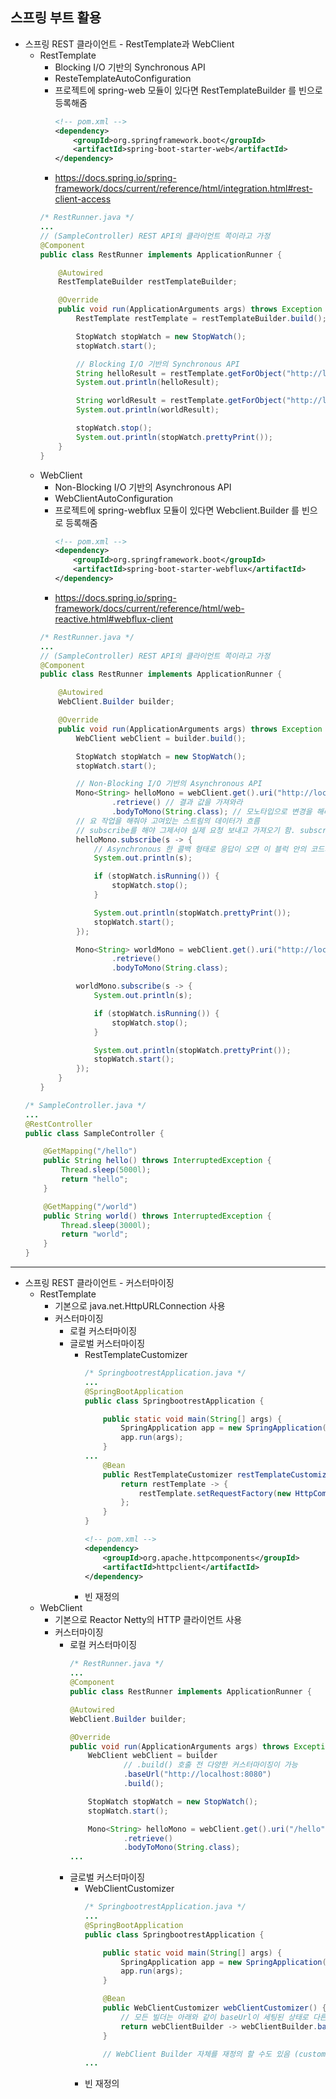 ## **스프링 부트 활용**
  * 스프링 REST 클라이언트 - RestTemplate과 WebClient
    * RestTemplate
      * Blocking I/O 기반의 Synchronous API
      * ResteTemplateAutoConfiguration
      * 프로젝트에 spring-web 모듈이 있다면 RestTemplateBuilder 를 빈으로 등록해줌
        ```xml
        <!-- pom.xml -->
        <dependency>
            <groupId>org.springframework.boot</groupId>
            <artifactId>spring-boot-starter-web</artifactId>
        </dependency>
        ```
      * https://docs.spring.io/spring-framework/docs/current/reference/html/integration.html#rest-client-access
      ```java
      /* RestRunner.java */
      ...
      // (SampleController) REST API의 클라이언트 쪽이라고 가정
      @Component
      public class RestRunner implements ApplicationRunner {

          @Autowired
          RestTemplateBuilder restTemplateBuilder;

          @Override
          public void run(ApplicationArguments args) throws Exception {
              RestTemplate restTemplate = restTemplateBuilder.build();

              StopWatch stopWatch = new StopWatch();
              stopWatch.start();

              // Blocking I/O 기반의 Synchronous API
              String helloResult = restTemplate.getForObject("http://localhost:8080/hello", String.class); // 이 호출이 끝나기 전까지는 다음 라인으로 넘어가지 않음
              System.out.println(helloResult);

              String worldResult = restTemplate.getForObject("http://localhost:8080/world", String.class);
              System.out.println(worldResult);

              stopWatch.stop();
              System.out.println(stopWatch.prettyPrint());
          }
      }
      ```
    * WebClient
      * Non-Blocking I/O 기반의 Asynchronous API
      * WebClientAutoConfiguration
      * 프로젝트에 spring-webflux 모듈이 있다면 Webclient.Builder 를 빈으로 등록해줌
        ```xml
        <!-- pom.xml -->
        <dependency>
            <groupId>org.springframework.boot</groupId>
            <artifactId>spring-boot-starter-webflux</artifactId>
        </dependency>
        ```
      * https://docs.spring.io/spring-framework/docs/current/reference/html/web-reactive.html#webflux-client
      ```java
      /* RestRunner.java */
      ...
      // (SampleController) REST API의 클라이언트 쪽이라고 가정
      @Component
      public class RestRunner implements ApplicationRunner {

          @Autowired
          WebClient.Builder builder;

          @Override
          public void run(ApplicationArguments args) throws Exception {
              WebClient webClient = builder.build();

              StopWatch stopWatch = new StopWatch();
              stopWatch.start();

              // Non-Blocking I/O 기반의 Asynchronous API
              Mono<String> helloMono = webClient.get().uri("http://localhost:8080/hello")
                      .retrieve() // 결과 값을 가져와라
                      .bodyToMono(String.class); // 모노타입으로 변경을 해라
              // 요 작업을 해줘야 고여있는 스트림의 데이터가 흐름
              // subscribe를 해야 그제서야 실제 요청 보내고 가져오기 함. subscribe도 non blocking 이라 실행하고 바로 넘어감
              helloMono.subscribe(s -> {
                  // Asynchronous 한 콜백 형태로 응답이 오면 이 블럭 안의 코드가 실행됨
                  System.out.println(s);

                  if (stopWatch.isRunning()) {
                      stopWatch.stop();
                  }

                  System.out.println(stopWatch.prettyPrint());
                  stopWatch.start();
              });

              Mono<String> worldMono = webClient.get().uri("http://localhost:8080/world")
                      .retrieve()
                      .bodyToMono(String.class);

              worldMono.subscribe(s -> {
                  System.out.println(s);

                  if (stopWatch.isRunning()) {
                      stopWatch.stop();
                  }

                  System.out.println(stopWatch.prettyPrint());
                  stopWatch.start();
              });
          }
      }
      ```
    ```java
    /* SampleController.java */
    ...
    @RestController
    public class SampleController {

        @GetMapping("/hello")
        public String hello() throws InterruptedException {
            Thread.sleep(5000l);
            return "hello";
        }

        @GetMapping("/world")
        public String world() throws InterruptedException {
            Thread.sleep(3000l);
            return "world";
        }
    }
    ```
***
  * 스프링 REST 클라이언트 - 커스터마이징
    * RestTemplate
      * 기본으로 java.net.HttpURLConnection 사용
      * 커스터마이징
        * 로컬 커스터마이징
        * 글로벌 커스터마이징
          * RestTemplateCustomizer
            ```java
            /* SpringbootrestApplication.java */
            ...
            @SpringBootApplication
            public class SpringbootrestApplication {

                public static void main(String[] args) {
                    SpringApplication app = new SpringApplication(SpringbootrestApplication.class);
                    app.run(args);
                }
            ...
                @Bean
                public RestTemplateCustomizer restTemplateCustomizer() {
                    return restTemplate -> {
                        restTemplate.setRequestFactory(new HttpComponentsClientHttpRequestFactory()); // Apache Http Client 를 사용하게 됨
                    };
                }
            }
            ```
            ```xml
            <!-- pom.xml -->
            <dependency>
                <groupId>org.apache.httpcomponents</groupId>
                <artifactId>httpclient</artifactId>
            </dependency>
            ```
          * 빈 재정의
    * WebClient
      * 기본으로 Reactor Netty의 HTTP 클라이언트 사용
      * 커스터마이징
        * 로컬 커스터마이징
          ```java
          /* RestRunner.java */
          ...
          @Component
          public class RestRunner implements ApplicationRunner {

          @Autowired
          WebClient.Builder builder;

          @Override
          public void run(ApplicationArguments args) throws Exception {
              WebClient webClient = builder
                      // .build() 호출 전 다양한 커스터마이징이 가능
                      .baseUrl("http://localhost:8080")
                      .build();

              StopWatch stopWatch = new StopWatch();
              stopWatch.start();

              Mono<String> helloMono = webClient.get().uri("/hello") // 위에서 baseUrl 세팅을 해 줬기 때문에 "/hello" 라고만 호출해도 됨
                      .retrieve()
                      .bodyToMono(String.class);
          ...
          ```
        * 글로벌 커스터마이징
          * WebClientCustomizer
            ```java
            /* SpringbootrestApplication.java */
            ...
            @SpringBootApplication
            public class SpringbootrestApplication {

                public static void main(String[] args) {
                    SpringApplication app = new SpringApplication(SpringbootrestApplication.class);
                    app.run(args);
                }

                @Bean
                public WebClientCustomizer webClientCustomizer() {
                    // 모든 빌더는 아래와 같이 baseUrl이 세팅된 상태로 다른 빈들에게 주입이 됨
                    return webClientBuilder -> webClientBuilder.baseUrl("http://localhost:8080");
                }

                // WebClient Builder 자체를 재정의 할 수도 있음 (customizer 말고)
            ...
            ```
          * 빈 재정의
